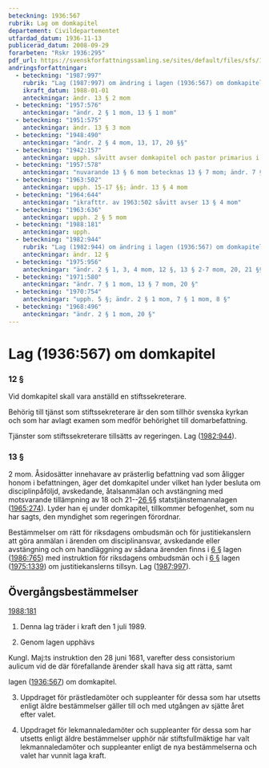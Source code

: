 ```yaml
---
beteckning: 1936:567
rubrik: Lag om domkapitel
departement: Civildepartementet
utfardad_datum: 1936-11-13
publicerad_datum: 2008-09-29
forarbeten: "Rskr 1936:295"
pdf_url: https://svenskforfattningssamling.se/sites/default/files/sfs/1936-11/SFS1936-567.pdf
andringsforfattningar:
  - beteckning: "1987:997"
    rubrik: "Lag (1987:997) om ändring i lagen (1936:567) om domkapitel"
    ikraft_datum: 1988-01-01
    anteckningar: ändr. 13 § 2 mom
  - beteckning: "1957:576"
    anteckningar: "ändr. 2 § 1 mom, 13 § 1 mom"
  - beteckning: "1951:575"
    anteckningar: ändr. 13 § 3 mom
  - beteckning: "1948:490"
    anteckningar: "ändr. 2 § 4 mom, 13, 17, 20 §§"
  - beteckning: "1942:157"
    anteckningar: upph. såvitt avser domkapitel och pastor primarius i Stockholm
  - beteckning: "1957:578"
    anteckningar: "nuvarande 13 § 6 mom betecknas 13 § 7 mom; ändr. 7 § 1 mom, nya 13 § 7 mom; nytt 13 § 6 mom"
  - beteckning: "1963:502"
    anteckningar: upph. 15-17 §§; ändr. 13 § 4 mom
  - beteckning: "1964:644"
    anteckningar: "ikrafttr. av 1963:502 såvitt avser 13 § 4 mom"
  - beteckning: "1963:636"
    anteckningar: upph. 2 § 5 mom
  - beteckning: "1988:181"
    anteckningar: upph.
  - beteckning: "1982:944"
    rubrik: "Lag (1982:944) om ändring i lagen (1936:567) om domkapitel"
    anteckningar: ändr. 12 §
  - beteckning: "1975:956"
    anteckningar: "ändr. 2 § 1, 3, 4 mom, 12 §, 13 § 2-7 mom, 20, 21 §§"
  - beteckning: "1971:580"
    anteckningar: "ändr. 7 § 1 mom, 13 § 7 mom, 20 §"
  - beteckning: "1970:754"
    anteckningar: "upph. 5 §; ändr. 2 § 1 mom, 7 § 1 mom, 8 §"
  - beteckning: "1968:496"
    anteckningar: "ändr. 2 § 1 mom, 20 §"
---
```


# Lag (1936:567) om domkapitel

### 12 §

Vid domkapitel skall vara anställd en stiftssekreterare.

Behörig till tjänst som stiftssekreterare är den som tillhör svenska kyrkan och som har avlagt examen som medför behörighet till domarbefattning.

Tjänster som stiftssekreterare tillsätts av regeringen. Lag ([1982:944](https://selex.se/eli/sfs/1982/944)).

### 13 §

2 mom. Åsidosätter innehavare av prästerlig befattning vad som åligger honom i befattningen, äger det domkapitel under vilket han lyder besluta om disciplinpåföljd, avskedande, åtalsanmälan och avstängning med motsvarande tillämpning av 18 och 21--[26 §](#26)§ statstjänstemannalagen ([1965:274](https://selex.se/eli/sfs/1965/274)). Lyder han ej under domkapitel, tillkommer befogenhet, som nu har sagts, den myndighet som regeringen förordnar.

Bestämmelser om rätt för riksdagens ombudsmän och för justitiekanslern att göra anmälan i ärenden om disciplinansvar, avskedande eller avstängning och om handläggning av sådana ärenden finns i [6 §](#6) lagen ([1986:765](https://selex.se/eli/sfs/1986/765)) med instruktion för riksdagens ombudsmän och i [6 §](#6) lagen ([1975:1339](https://selex.se/eli/sfs/1975/1339)) om justitiekanslerns tillsyn. Lag ([1987:997](https://selex.se/eli/sfs/1987/997)).

## Övergångsbestämmelser

[1988:181](https://selex.se/eli/sfs/1988/181)

1. Denna lag träder i kraft den 1 juli 1989.

2. Genom lagen upphävs

Kungl. Maj:ts instruktion den 28 juni 1681, varefter dess consistorium aulicum vid de där förefallande ärender skall hava sig att rätta, samt

lagen ([1936:567](https://selex.se/eli/sfs/1936/567)) om domkapitel.

3. Uppdraget för prästledamöter och suppleanter för dessa som har utsetts enligt äldre bestämmelser gäller till och med utgången av sjätte året efter valet.

4. Uppdraget för lekmannaledamöter och suppleanter för dessa som har utsetts enligt äldre bestämmelser upphör när stiftsfullmäktige har valt lekmannaledamöter och suppleanter enligt de nya bestämmelserna och valet har vunnit laga kraft.